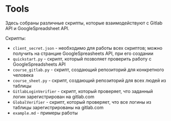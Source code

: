 # Tools

Здесь собраны различные скрипты, которые взаимодействуют с Gitlab API и GoogleSpreadsheet API.

Скрипты:
* `client_secret.json` - необходимо для работы всех скриптов; можно получить на странцие GoogleSpreasheets API, при его создании
* `quickstart.py` - скрипт, который позволяет проверить работу с GoogleSpreadsheets API
* `course_gitlab.py` - скрипт, создающий репозиторий для конкретного человека
* `course_sheet.py` - скрипт, создающий репозиторий для всех людей из таблицы
* `GitlabLoginVerifier` - скрипт, который проверяет, что заданный логин зарегистрирован на gitlab.com
* `GlobalVerifier` - скрипт, который проверяет, что все логины из таблицы зарегистрированы на gitlab.com
* `example.md` - примеры работы
